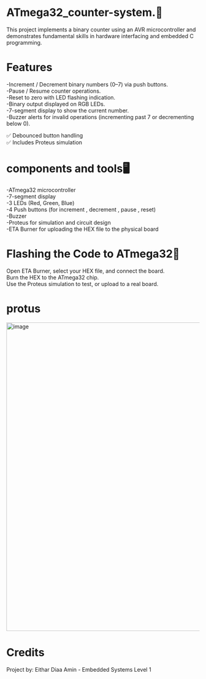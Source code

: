 # ATmega32_counter-system.🧮
This project implements a binary counter using an AVR microcontroller and demonstrates fundamental skills in hardware interfacing and embedded C programming.

# Features 
-Increment / Decrement binary numbers (0–7) via push buttons.  
-Pause / Resume counter operations.  
-Reset to zero with LED flashing indication.  
-Binary output displayed on RGB LEDs.  
-7-segment display to show the current number.  
-Buzzer alerts for invalid operations (incrementing past 7 or decrementing below 0).  

✅ Debounced button handling  
✅ Includes Proteus simulation  

# components and tools🖥️  
-ATmega32 microcontroller  
-7-segment display  
-3 LEDs (Red, Green, Blue)  
-4 Push buttons (for increment , decrement , pause , reset)  
-Buzzer  
-Proteus for simulation and circuit design  
-ETA Burner for uploading the HEX file to the physical board  

# Flashing the Code to ATmega32🔌  
Open ETA Burner, select your HEX file, and connect the board.  
Burn the HEX to the ATmega32 chip.  
Use the Proteus simulation to test, or upload to a real board.  

# protus     
<img width="1129" height="804" alt="image" src="https://github.com/user-attachments/assets/b48254f4-ef19-43f6-9c94-9dbe130d981a" />

# Credits
Project by: Eithar Diaa Amin - Embedded Systems Level 1


